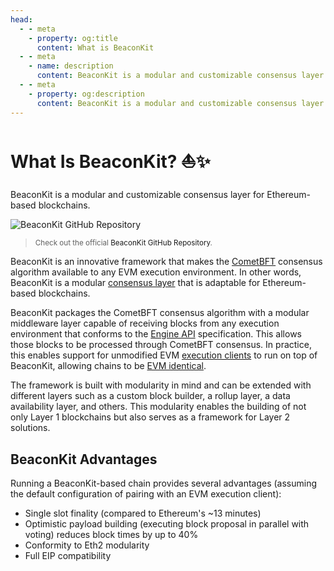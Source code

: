 ```yaml
---
head:
  - - meta
    - property: og:title
      content: What is BeaconKit
  - - meta
    - name: description
      content: BeaconKit is a modular and customizable consensus layer for Ethereum-based blockchains.
  - - meta
    - property: og:description
      content: BeaconKit is a modular and customizable consensus layer for Ethereum-based blockchains.
---
```


<script setup>
  import config from '@berachain/config/constants.json';
</script>

# What Is BeaconKit? ⛵✨

BeaconKit is a modular and customizable consensus layer for Ethereum-based blockchains.

<a :href="config.websites.beaconkit.url">

![BeaconKit GitHub Repository](/assets/beacon-kit-github-repository.png)

</a>

> <small>Check out the official <a :href="config.websites.beaconkit.url">BeaconKit GitHub Repository</a>.</small>

BeaconKit is an innovative framework that makes the [CometBFT](https://docs.cometbft.com/v0.38/) consensus algorithm available to any EVM execution environment.
In other words, BeaconKit is a modular [consensus layer](/learn/help/glossary#consensus-client) that is adaptable for Ethereum-based blockchains.

BeaconKit packages the CometBFT consensus algorithm with a modular middleware layer capable of receiving blocks from any execution environment that conforms to the [Engine API](/learn/help/glossary#engine-api) specification. This allows those blocks to be processed through CometBFT consensus. In practice, this enables support for unmodified EVM [execution clients](/learn/help/glossary#execution-client) to run on top of BeaconKit, allowing chains to be [EVM identical](/learn/#berachain-evm-identical-⟠).

The framework is built with modularity in mind and can be extended with different layers such as a custom block builder, a rollup layer, a data availability layer, and others. This modularity enables the building of not only Layer 1 blockchains but also serves as a framework for Layer 2 solutions.

## BeaconKit Advantages

Running a BeaconKit-based chain provides several advantages (assuming the default configuration of pairing with an EVM execution client):

- Single slot finality (compared to Ethereum's ~13 minutes)
- Optimistic payload building (executing block proposal in parallel with voting) reduces block times by up to 40%
- Conformity to Eth2 modularity
- Full EIP compatibility
